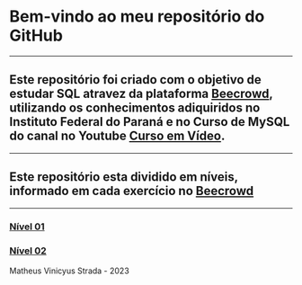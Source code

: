 <h1>Bem-vindo ao meu repositório do GitHub</h1>
<hr>
<h2>Este repositório foi criado com o objetivo de estudar SQL atravez da plataforma 
    <a href="https://www.beecrowd.com.br">Beecrowd</a>, utilizando os conhecimentos adiquiridos no Instituto Federal do Paraná e no 
    Curso de MySQL do canal no Youtube <a href="https://www.youtube.com/@CursoemVideo">Curso em Vídeo</a>. 
</h2>
<hr>
<h2>Este repositório esta dividido em níveis, informado em cada exercício no <a href="https://www.beecrowd.com.br">Beecrowd</a></h2>
<hr>
<h3><a href="https://github.com/zMatheus22/SQL--URI--Beecrowd/blob/main/Nivel-01.sql">Nível 01</a></h3>
<h3><a href="https://github.com/zMatheus22/SQL--URI--Beecrowd/blob/main/Nivel-02.sql">Nível 02</a></h3>

<footer>Matheus Vinicyus Strada - 2023</footer>